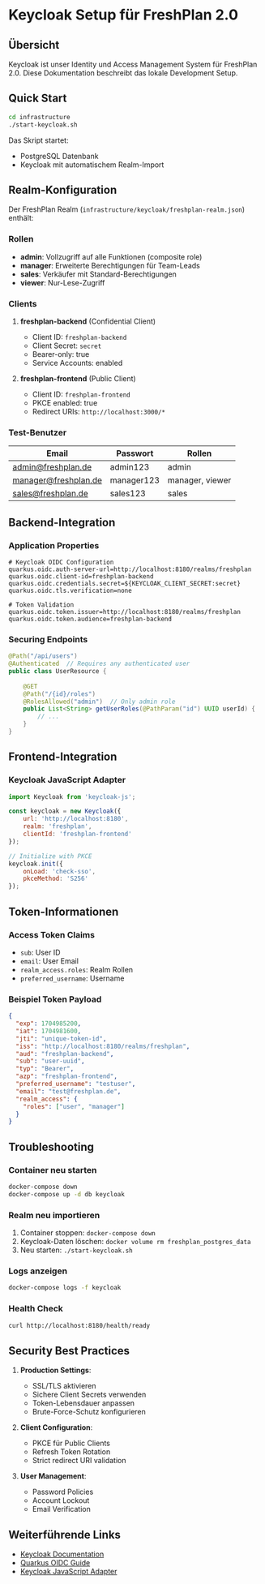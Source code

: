 # Keycloak Setup für FreshPlan 2.0

## Übersicht

Keycloak ist unser Identity und Access Management System für FreshPlan 2.0. Diese Dokumentation beschreibt das lokale Development Setup.

## Quick Start

```bash
cd infrastructure
./start-keycloak.sh
```

Das Skript startet:
- PostgreSQL Datenbank
- Keycloak mit automatischem Realm-Import

## Realm-Konfiguration

Der FreshPlan Realm (`infrastructure/keycloak/freshplan-realm.json`) enthält:

### Rollen
- **admin**: Vollzugriff auf alle Funktionen (composite role)
- **manager**: Erweiterte Berechtigungen für Team-Leads
- **sales**: Verkäufer mit Standard-Berechtigungen
- **viewer**: Nur-Lese-Zugriff

### Clients
1. **freshplan-backend** (Confidential Client)
   - Client ID: `freshplan-backend`
   - Client Secret: `secret`
   - Bearer-only: true
   - Service Accounts: enabled

2. **freshplan-frontend** (Public Client)
   - Client ID: `freshplan-frontend`
   - PKCE enabled: true
   - Redirect URIs: `http://localhost:3000/*`

### Test-Benutzer
| Email | Passwort | Rollen |
|-------|----------|---------|
| admin@freshplan.de | admin123 | admin |
| manager@freshplan.de | manager123 | manager, viewer |
| sales@freshplan.de | sales123 | sales |

## Backend-Integration

### Application Properties
```properties
# Keycloak OIDC Configuration
quarkus.oidc.auth-server-url=http://localhost:8180/realms/freshplan
quarkus.oidc.client-id=freshplan-backend
quarkus.oidc.credentials.secret=${KEYCLOAK_CLIENT_SECRET:secret}
quarkus.oidc.tls.verification=none

# Token Validation
quarkus.oidc.token.issuer=http://localhost:8180/realms/freshplan
quarkus.oidc.token.audience=freshplan-backend
```

### Securing Endpoints
```java
@Path("/api/users")
@Authenticated  // Requires any authenticated user
public class UserResource {
    
    @GET
    @Path("/{id}/roles")
    @RolesAllowed("admin")  // Only admin role
    public List<String> getUserRoles(@PathParam("id") UUID userId) {
        // ...
    }
}
```

## Frontend-Integration

### Keycloak JavaScript Adapter
```javascript
import Keycloak from 'keycloak-js';

const keycloak = new Keycloak({
    url: 'http://localhost:8180',
    realm: 'freshplan',
    clientId: 'freshplan-frontend'
});

// Initialize with PKCE
keycloak.init({
    onLoad: 'check-sso',
    pkceMethod: 'S256'
});
```

## Token-Informationen

### Access Token Claims
- `sub`: User ID
- `email`: User Email
- `realm_access.roles`: Realm Rollen
- `preferred_username`: Username

### Beispiel Token Payload
```json
{
  "exp": 1704985200,
  "iat": 1704981600,
  "jti": "unique-token-id",
  "iss": "http://localhost:8180/realms/freshplan",
  "aud": "freshplan-backend",
  "sub": "user-uuid",
  "typ": "Bearer",
  "azp": "freshplan-frontend",
  "preferred_username": "testuser",
  "email": "test@freshplan.de",
  "realm_access": {
    "roles": ["user", "manager"]
  }
}
```

## Troubleshooting

### Container neu starten
```bash
docker-compose down
docker-compose up -d db keycloak
```

### Realm neu importieren
1. Container stoppen: `docker-compose down`
2. Keycloak-Daten löschen: `docker volume rm freshplan_postgres_data`
3. Neu starten: `./start-keycloak.sh`

### Logs anzeigen
```bash
docker-compose logs -f keycloak
```

### Health Check
```bash
curl http://localhost:8180/health/ready
```

## Security Best Practices

1. **Production Settings**:
   - SSL/TLS aktivieren
   - Sichere Client Secrets verwenden
   - Token-Lebensdauer anpassen
   - Brute-Force-Schutz konfigurieren

2. **Client Configuration**:
   - PKCE für Public Clients
   - Refresh Token Rotation
   - Strict redirect URI validation

3. **User Management**:
   - Password Policies
   - Account Lockout
   - Email Verification

## Weiterführende Links

- [Keycloak Documentation](https://www.keycloak.org/documentation)
- [Quarkus OIDC Guide](https://quarkus.io/guides/security-openid-connect)
- [Keycloak JavaScript Adapter](https://www.keycloak.org/docs/latest/securing_apps/#_javascript_adapter)